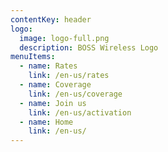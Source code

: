 ```yaml
---
contentKey: header
logo:
  image: logo-full.png
  description: BOSS Wireless Logo
menuItems:
  - name: Rates
    link: /en-us/rates
  - name: Coverage
    link: /en-us/coverage
  - name: Join us
    link: /en-us/activation
  - name: Home
    link: /en-us/
---
```

